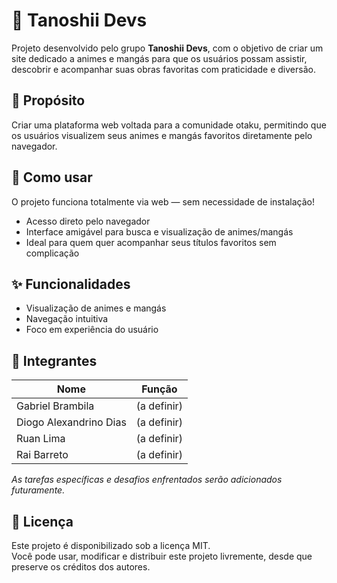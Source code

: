 # 🌸 Tanoshii Devs

Projeto desenvolvido pelo grupo **Tanoshii Devs**, com o objetivo de criar um site dedicado a animes e mangás para que os usuários possam assistir, descobrir e acompanhar suas obras favoritas com praticidade e diversão.

## 🧠 Propósito

Criar uma plataforma web voltada para a comunidade otaku, permitindo que os usuários visualizem seus animes e mangás favoritos diretamente pelo navegador.


## 🚀 Como usar

O projeto funciona totalmente via web — sem necessidade de instalação!

- Acesso direto pelo navegador  
- Interface amigável para busca e visualização de animes/mangás  
- Ideal para quem quer acompanhar seus títulos favoritos sem complicação

## ✨ Funcionalidades

- Visualização de animes e mangás
- Navegação intuitiva
- Foco em experiência do usuário

## 👥 Integrantes

| Nome                    | Função                                |
|-------------------------|----------------------------------------|
| Gabriel Brambila        | (a definir)                            |
| Diogo Alexandrino Dias  | (a definir)                            |
| Ruan Lima               | (a definir)                            |
| Rai Barreto             | (a definir)                            |

_As tarefas específicas e desafios enfrentados serão adicionados futuramente._

## 📄 Licença

Este projeto é disponibilizado sob a licença MIT.  
Você pode usar, modificar e distribuir este projeto livremente, desde que preserve os créditos dos autores.

